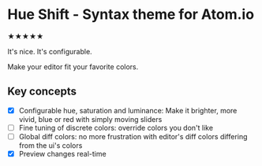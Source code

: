 # Hue Shift - Syntax theme for Atom.io


★★★★★

It's nice. It's configurable. 

Make your editor fit your favorite colors.

## Key concepts

- [x] Configurable hue, saturation and luminance: Make it brighter, more vivid, blue or red with simply moving sliders
- [ ] Fine tuning of discrete colors: override colors you don't like
- [ ] Global diff colors: no more frustration with editor's diff colors differing from the ui's colors 
- [x] Preview changes real-time

